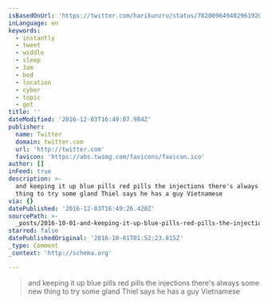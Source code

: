 ```yaml
---
isBasedOnUrl: 'https://twitter.com/harikunzru/status/782009649402961920'
inLanguage: en
keywords:
  - instantly
  - tweet
  - widdle
  - sleep
  - 3am
  - bed
  - location
  - cyber
  - topic
  - get
title: ''
dateModified: '2016-12-03T16:49:07.984Z'
publisher:
  name: Twitter
  domain: twitter.com
  url: 'http://twitter.com'
  favicon: 'https://abs.twimg.com/favicons/favicon.ico'
author: []
inFeed: true
description: >-
  and keeping it up blue pills red pills the injections there's always some new
  thing to try some gland Thiel says he has a guy Vietnamese
via: {}
datePublished: '2016-12-03T16:49:26.428Z'
sourcePath: >-
  _posts/2016-10-01-and-keeping-it-up-blue-pills-red-pills-the-injections-there.md
starred: false
datePublishedOriginal: '2016-10-01T01:52:23.815Z'
_type: Comment
_context: 'http://schema.org'

---
```

> and keeping it up blue pills red pills the injections there's always some new thing to try some gland Thiel says he has a guy Vietnamese
